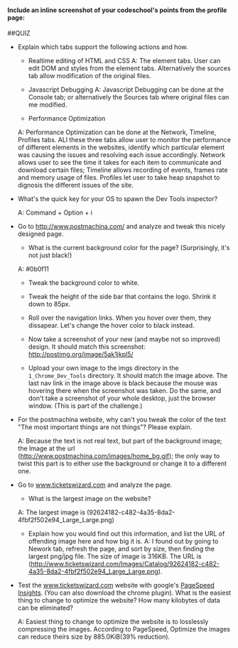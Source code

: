 #### Include an inline screenshot of your codeschool's points from the profile page:

<!-- Modify the Markdown to include your answers. Don't delete the questions! -->

##QUIZ
* Explain which tabs support the following actions and how.
  * Realtime editing of HTML and CSS 
  A: The element tabs. User can edit DOM and styles from the element tabs. Alternatively the sources tab allow modification of the original files.

  * Javascript Debugging
  A: Javascript Debugging can be done at the Console tab; or alternatively the Sources tab where original files can me modified. 

  * Performance Optimization 
  
  A: Performance Optimization can be done at the Network, Timeline, Profiles tabs. ALl these three tabs allow user to monitor the performance of different elements in the websites, identify which particular element was causing the issues and resolving each issue accordingly. 
  Network allows user to see the time it takes for each item to communicate and download certain files; Timeline allows recording of events, frames rate and memory usage of files. Profiles let user to take heap snapshot to dignosis the different issues of the site.

* What's the quick key for your OS to spawn the Dev Tools inspector?
  
  A: Command + Option + i

* Go to http://www.postmachina.com/ and analyze and tweak this nicely designed page.
  * What is the current background color for the page?  (Surprisingly, it's not just black!)
  
  A: #0b0f11

  * Tweak the background color to white.

  * Tweak the height of the side bar that contains the logo.  Shrink it down to 85px.

  * Roll over the navigation links.  When you hover over them, they dissapear.  Let's change the hover color to black instead.

  * Now take a screenshot of your new (and maybe not so improved) design.  It should match this screenshot: http://postimg.org/image/5ak1jkpl5/

  * Upload your own image to the imgs directory in the `1_Chrome_Dev_Tools` directory.  It should match the image above. The last nav link in the image above is black because the mouse was hovering there when the screenshot was taken. Do the same, and don't take a screenshot of your whole desktop, just the browser window. (This is part of the challenge.)

* For the postmachina website, why can't you tweak the color of the text "The most important things are not things"?  Please explain.
  
  A: Because the text is not real text, but part of the background image; the Image at the url (http://www.postmachina.com/images/home_bg.gif); the only way to twist this part is to either use the background or change it to a different one.

* Go to www.ticketswizard.com and analyze the page.  
  * What is the largest image on the website? 
  
  A: The largest image is (92624182-c482-4a35-8da2-4fbf2f502e94_Large_Large.png)
  * Explain how you would find out this information, and list the URL of offending image here and how big it is.
  A: I found out by going to Nework tab, refresh the page, and sort by size, then finding the largest png/jpg file. The size of image is 316KB.  The URL is (http://www.ticketswizard.com/Images/Catalog/92624182-c482-4a35-8da2-4fbf2f502e94_Large_Large.png).

* Test the www.ticketswizard.com website with google's [PageSpeed Insights](http://www.ticketswizard.com/).  (You can also download the chrome plugin).  What is the easiest thing to change to optimize the website?  How many kilobytes of data can be eliminated?
  
  A: Easiest thing to change to optimize the website is to losslessly compressing the images. According to PageSpeed, Optimize the images can reduce theirs size by 885.0KiB(39% reduction).





